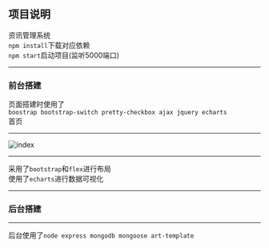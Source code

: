## 项目说明
资讯管理系统<br>
`npm install`下载对应依赖<br>
`npm start`启动项目(监听5000端口)<br>
***
### 前台搭建
页面搭建时使用了<br>
`boostrap bootstrap-switch pretty-checkbox ajax jquery echarts `<br>
首页<br>
***
![index](https://github.com/Tsj215/InfoManage/blob/master/public/images/index.png)<br>
***
采用了`bootstrap`和`flex`进行布局<br>
使用了`echarts`进行数据可视化
***
### 后台搭建
***
后台使用了`node express mongodb mongoose art-template`<br>

